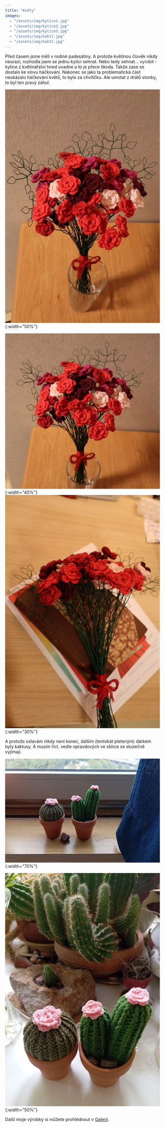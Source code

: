 ```yaml
---
title: "Květy"
images:
  - "/assets/img/kytice1.jpg"
  - "/assets/img/kytice2.jpg"
  - "/assets/img/kytice3.jpg"
  - "/assets/img/kakt1.jpg"
  - "/assets/img/kakt2.jpg"
---
```

Před časem jsme měli v rodině padesátiny. A protože květinou člověk nikdy neurazí, rozhodla jsem se jednu kytici sehnat. Nebo tedy sehnat... vyrobit - kytice z květinářství hned uvadne a to je přece škoda. Takže zase se dostalo ke slovu háčkování. Nakonec se jako ta problematická část neukázalo háčkování květů, to bylo za chviličku. Ale umotat z drátů stonky, to byl ten pravý záhul. 



![Kytice1](/assets/img/kytice1.jpg){:width="50%"}

![Kytice2](/assets/img/kytice2.jpg){:width="40%"} ![Kytice3](/assets/img/kytice3.jpg){:width="30%"}

A protože oslavám nikdy není konec, dalším (tentokát pleteným) dárkem byly kaktusy. A musím říct, vedle opravdových ve sbírce se skutečně vyjímají. 

![Kaktus1](/assets/img/kakt1.jpg){:width="70%"}

![Kaktus2](/assets/img/kakt2.jpg){:width="50%"}


Další moje výrobky si můžete prohlédnout v [Galerii](/galerie/).
